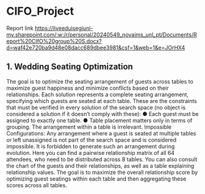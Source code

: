 # CIFO_Project

Report link
https://liveeduisegiunl-my.sharepoint.com/:w:/r/personal/20240549_novaims_unl_pt/Documents/Report%20CIfO%20group%20S.docx?d=waf42e720ba9d48e08dacc689dbee3981&csf=1&web=1&e=JOrHX4

## 1. Wedding Seating Optimization
The goal is to optimize the seating arrangement of guests across tables to maximize guest
happiness and minimize conflicts based on their relationships.
Each solution represents a complete seating arrangement, specifying which guests are
seated at each table. These are the constraints that must be verified in every solution of the
search space (no object is considered a solution if it doesn’t comply with these):
● Each guest must be assigned to exactly one table.
● Table placement matters only in terms of grouping. The arrangement within a table
is irrelevant.
Impossible Configurations: Any arrangement where a guest is seated at multiple tables or
left unassigned is not part of the search space and is considered impossible. It is forbidden
to generate such an arrangement during evolution.
Here you can find a pairwise relationship matrix of all 64 attendees, who need to be
distributed across 8 tables. You can also consult the chart of the guests and their
relationships, as well as a table explaining relationship values.
The goal is to maximize the overall relationship score by optimizing guest seatings within
each table and then aggregating these scores across all tables.

